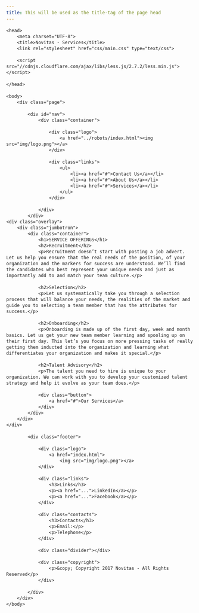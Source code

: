 ```yaml
---
title: This will be used as the title-tag of the page head
---
```


<!DOCTYPE html>
<html lang="en">

	<head>
        <meta charset="UTF-8">
        <title>Novitas - Services</title>
    	<link rel="stylesheet" href="css/main.css" type="text/css">
            
        <script src="//cdnjs.cloudflare.com/ajax/libs/less.js/2.7.2/less.min.js"></script>
    
    </head>

    <body>
        <div class="page">
    	
            <div id="nav">
                <div class="container">
                    
                    <div class="logo">
                        <a href="../robots/index.html"><img src="img/logo.png"></a>
                    </div>

                    <div class="links">
                        <ul>
                            <li><a href="#">Contact Us</a></li>
                            <li><a href="#">About Us</a></li>
                            <li><a href="#">Services</a></li>
                        </ul>
                    </div>
                    
                </div>
            </div>
    <div class="overlay">
    	<div class="jumbotron">
    		<div class="container">
    			<h1>SERVICE OFFERINGS</h1>
    			<h2>Recruitment</h2>
                <p>Recruitment doesn’t start with posting a job advert. Let us help you ensure that the real needs of the position, of your organization and the markers for success are understood. We’ll find the candidates who best represent your unique needs and just as importantly add to and match your team culture.</p>
                
    			<h2>Selection</h2>
                <p>Let us systematically take you through a selection process that will balance your needs, the realities of the market and guide you to selecting a team member that has the attributes for success.</p>
                
                <h2>Onboarding</h2>
                <p>Onboarding is made up of the first day, week and month basics. Let us get your new team member learning and spooling up on their first day. This let’s you focus on more pressing tasks of really getting them inducted into the organization and learning what differentiates your organization and makes it special.</p>
                
                <h2>Talent Advisory</h2>
                <p>The talent you need to hire is unique to your organization. We can work with you to develop your customized talent strategy and help it evolve as your team does.</p>
                
        		<div class="button">
        			<a href="#">Our Services</a>
        		</div>
        	</div>
        </div>
    </div>

            <div class="footer">
                
                <div class="logo">
                    <a href="index.html">
                        <img src="img/logo.png"></a>
                </div>
                
                <div class="links">
                    <h3>Links</h3>
                    <p><a href="...">LinkedIn</a></p>
                    <p><a href="...">Facebook</a></p>
                </div>
                
                <div class="contacts">
                    <h3>Contacts</h3>
                    <p>Email:</p>
                    <p>Telephone</p>
                </div>
                
                <div class="divider"></div>
                
                <div class="copyright">
                    <p>&copy; Copyright 2017 Novitas - All Rights Reserved</p>
                </div>
                
            </div>
        </div>
    </body>

</html>
